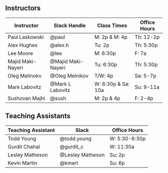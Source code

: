 ## Instructors 

| Instructor        | Slack Handle       | Class Times        | Office Hours |
|-------------------|--------------------|--------------------|--------------|
| Paul Laskowski    | @paul              | M:   2p & M: 4p    | Th: 12-2p    |
| Alex Hughes       | @alex.h            | Tu:  2p            | Th: 5:30p    |
| Lee Moore         | @lee               | M:   6:30p         | F:  7a       |
| Majid Maki-Nayeri | @Majid Maki-Nayeri | Tu:  6:30p         | Th: 5:30p    |
| Oleg Melinokv     | @Oleg Melnikov     | T/W: 4p            | Sa: 5-7p     |
| Mark Labovitz     | @Mark L Labovitz   | W: 6:30p & Sa: 10a | Su: 9-11a    | 
| Sushovan Majhi    | @sush              | M:   2p & 4p       | F: 2-4p      | 

## Teaching Assistants

| Teaching Assistant | Slack            | Office Hours         |
|--------------------|------------------|----------------------|
| Todd Young         | @todd.young      | W:  5:30-6:30p       |
| Gurdit Chahal      | @gurdit_c        | W:  11:30a           |
| Lesley Matheson    | @Lesley Matheson | Su: 2p               |
| Kevin Martin       | @kmart           | Su: 6p               |
